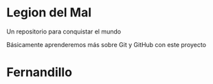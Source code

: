 # Legion del Mal
Un repositorio para conquistar el mundo

Básicamente aprenderemos más sobre Git y GitHub con este proyecto


# Fernandillo

